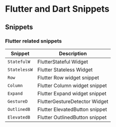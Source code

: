 # Flutter and Dart Snippets

## Snippets

### Flutter related snippets

| Snippet        | Description                                                                      |
| -------------- | -------------------------------------------------------------------------------- |
| `StatefulW`   |  FlutterStateful  Widget                                                        |
| `StatelessW`   |  Flutter Stateless Widget |
| `Row` |  Flutter Row widget snippet |
| `Column` |  Flutter Column widget snippet |
| `Expand` |  Flutter Expand widget snippet |
| `GestureD`     |  FlutterGestureDetector Widget |
| `OutlinedB` | Flutter ElevatedButton snippet |
| `ElevatedB` | Flutter OutlinedButton snippet |
